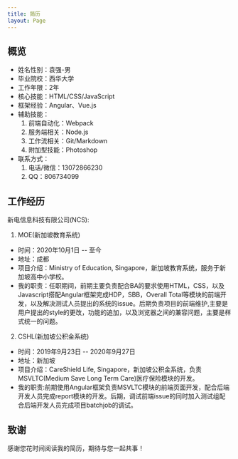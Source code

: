 ```yaml
---
title: 简历
layout: Page
---
```


## 概览
- 姓名性别：袁强-男  
- 毕业院校：西华大学  
- 工作年限：2年  
- 核心技能：HTML/CSS/JavaScript  
- 框架经验：Angular、Vue.js  
- 辅助技能：
    1. 前端自动化：Webpack
    2. 服务端相关：Node.js
    3. 工作流相关：Git/Markdown
    4. 附加型技能：Photoshop
- 联系方式：
    1. 电话/微信：13072866230
    2. QQ：806734099

## 工作经历
新电信息科技有限公司(NCS):  
1. MOE(新加坡教育系统)   
- 时间：2020年10月1日 -- 至今  
- 地址：成都  
- 项目介绍：Ministry of Education, Singapore，新加坡教育系统，服务于新加坡高中小学校。  
- 我的职责：任职期间，前期主要负责配合BA的要求使用HTML，CSS，以及Javascript搭配Angular框架完成HDP，SBB，Overall Total等模块的前端开发，以及解决测试人员提出的系统的issue。后期负责项目的前端维护,主要是用户提出的style的更改，功能的追加，以及浏览器之间的兼容问题，主要是样式统一的问题。
2. CSHL(新加坡公积金系统)   
- 时间：2019年9月23日 -- 2020年9月27日  
- 地址：新加坡  
- 项目介绍：CareShield Life, Singapore，新加坡公积金系统，负责MSVLTC(Medium Save Long Term Care)医疗保险模块的开发。  
- 我的职责:前期使用Angular框架负责MSVLTC模块的前端页面开发，配合后端开发人员完成report模块的开发。后期，调试前端issue的同时加入测试组配合后端开发人员完成项目batchjob的调试。  

## 致谢  
感谢您花时间阅读我的简历，期待与您一起共事！